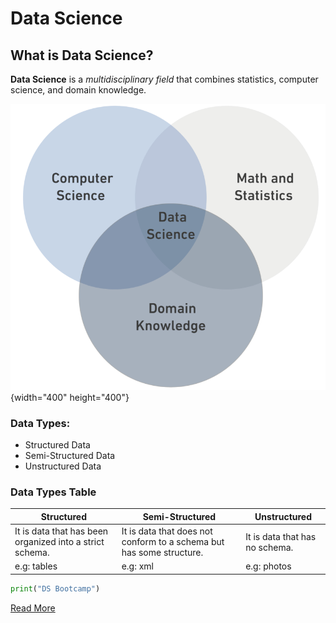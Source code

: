 # Data Science

## What is Data Science?

**Data Science** is a _multidisciplinary field_ that combines statistics, computer science, and domain knowledge.

![Data Science](DS.png){width="400" height="400"}

### Data Types:

* Structured Data
* Semi-Structured Data
* Unstructured Data

### Data Types Table

| Structured | Semi-Structured | Unstructured |
|-|-|-|
| It is data that has been organized into a strict schema. | It is data that does not conform to a schema but has some structure. | It is data that has no schema. |
| e.g: tables | e.g: xml | e.g: photos |

```python
print("DS Bootcamp")
```

[Read More](https://en.wikipedia.org/wiki/Data_science)
